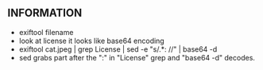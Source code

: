 ## INFORMATION

- exiftool filename
- look at license it looks like base64 encoding
- exiftool cat.jpeg | grep License | sed -e "s/.*: //" | base64 -d
- sed grabs part after the ":" in "License" grep and "base64 -d" decodes.
